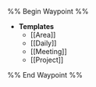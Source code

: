 
%% Begin Waypoint %%
- **Templates**
	- [[Area]]
	- [[Daily]]
	- [[Meeting]]
	- [[Project]]

%% End Waypoint %%